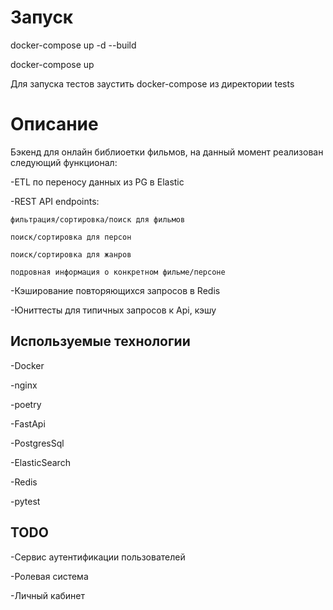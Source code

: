 # Запуск
docker-compose up -d --build

docker-compose up

Для запуска тестов заустить docker-compose из директории tests

# Описание

Бэкенд для онлайн библиоетки фильмов, на данный момент реализован следующий функционал:

-ETL по переносу данных из PG в Elastic

-REST API endpoints:

    фильтрация/сортировка/поиск для фильмов
    
    поиск/сортировка для персон
    
    поиск/сортировка для жанров
    
    подровная информация о конкретном фильме/персоне
    
-Кэширование повторяющихся запросов в Redis

-Юниттесты для типичных запросов к Api, кэшу

## Используемые технологии

-Docker

-nginx

-poetry

-FastApi

-PostgresSql

-ElasticSearch

-Redis

-pytest

## TODO

-Сервис аутентификации пользователей

-Ролевая система

-Личный кабинет
